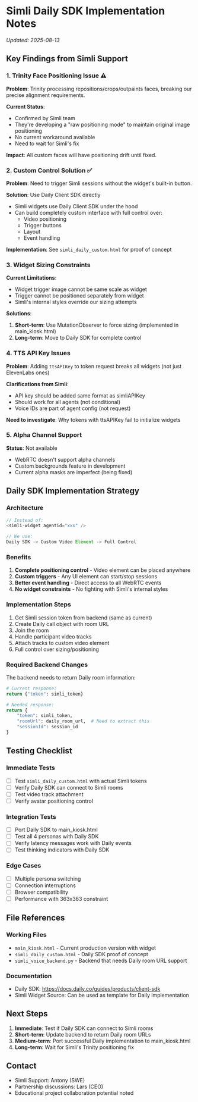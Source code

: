 # Simli Daily SDK Implementation Notes
*Updated: 2025-08-13*

## Key Findings from Simli Support

### 1. Trinity Face Positioning Issue ⚠️
**Problem**: Trinity processing repositions/crops/outpaints faces, breaking our precise alignment requirements.

**Current Status**: 
- Confirmed by Simli team
- They're developing a "raw positioning mode" to maintain original image positioning
- No current workaround available
- Need to wait for Simli's fix

**Impact**: All custom faces will have positioning drift until fixed.

### 2. Custom Control Solution ✅
**Problem**: Need to trigger Simli sessions without the widget's built-in button.

**Solution**: Use Daily Client SDK directly
- Simli widgets use Daily Client SDK under the hood
- Can build completely custom interface with full control over:
  - Video positioning
  - Trigger buttons
  - Layout
  - Event handling

**Implementation**: See `simli_daily_custom.html` for proof of concept

### 3. Widget Sizing Constraints
**Current Limitations**:
- Widget trigger image cannot be same scale as widget
- Trigger cannot be positioned separately from widget
- Simli's internal styles override our sizing attempts

**Solutions**:
1. **Short-term**: Use MutationObserver to force sizing (implemented in main_kiosk.html)
2. **Long-term**: Move to Daily SDK for complete control

### 4. TTS API Key Issues
**Problem**: Adding `ttsAPIKey` to token request breaks all widgets (not just ElevenLabs ones)

**Clarifications from Simli**:
- API key should be added same format as simliAPIKey
- Should work for all agents (not conditional)
- Voice IDs are part of agent config (not request)

**Need to investigate**: Why tokens with ttsAPIKey fail to initialize widgets

### 5. Alpha Channel Support
**Status**: Not available
- WebRTC doesn't support alpha channels
- Custom backgrounds feature in development
- Current alpha masks are imperfect (being fixed)

## Daily SDK Implementation Strategy

### Architecture
```javascript
// Instead of:
<simli-widget agentid="xxx" />

// We use:
Daily SDK -> Custom Video Element -> Full Control
```

### Benefits
1. **Complete positioning control** - Video element can be placed anywhere
2. **Custom triggers** - Any UI element can start/stop sessions
3. **Better event handling** - Direct access to all WebRTC events
4. **No widget constraints** - No fighting with Simli's internal styles

### Implementation Steps
1. Get Simli session token from backend (same as current)
2. Create Daily call object with room URL
3. Join the room
4. Handle participant video tracks
5. Attach tracks to custom video element
6. Full control over sizing/positioning

### Required Backend Changes
The backend needs to return Daily room information:
```python
# Current response:
return {"token": simli_token}

# Needed response:
return {
    "token": simli_token,
    "roomUrl": daily_room_url,  # Need to extract this
    "sessionId": session_id
}
```

## Testing Checklist

### Immediate Tests
- [ ] Test `simli_daily_custom.html` with actual Simli tokens
- [ ] Verify Daily SDK can connect to Simli rooms
- [ ] Test video track attachment
- [ ] Verify avatar positioning control

### Integration Tests  
- [ ] Port Daily SDK to main_kiosk.html
- [ ] Test all 4 personas with Daily SDK
- [ ] Verify latency messages work with Daily events
- [ ] Test thinking indicators with Daily SDK

### Edge Cases
- [ ] Multiple persona switching
- [ ] Connection interruptions
- [ ] Browser compatibility
- [ ] Performance with 363x363 constraint

## File References

### Working Files
- `main_kiosk.html` - Current production version with widget
- `simli_daily_custom.html` - Daily SDK proof of concept
- `simli_voice_backend.py` - Backend that needs Daily room URL support

### Documentation
- Daily SDK: https://docs.daily.co/guides/products/client-sdk
- Simli Widget Source: Can be used as template for Daily implementation

## Next Steps

1. **Immediate**: Test if Daily SDK can connect to Simli rooms
2. **Short-term**: Update backend to return Daily room URLs
3. **Medium-term**: Port successful Daily implementation to main_kiosk.html
4. **Long-term**: Wait for Simli's Trinity positioning fix

## Contact
- Simli Support: Antony (SWE)
- Partnership discussions: Lars (CEO)
- Educational project collaboration potential noted